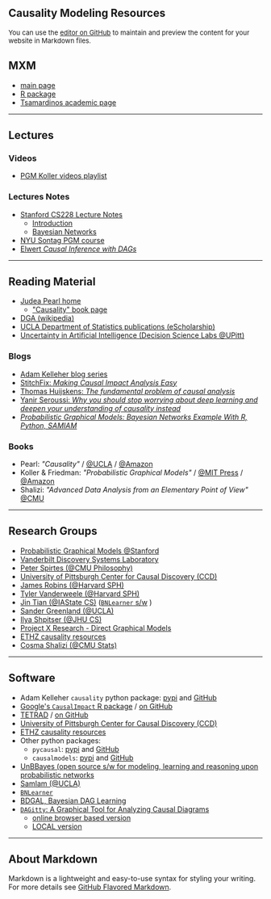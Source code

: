 ## Causality Modeling Resources

<span style="font-size: small;">You can use the [editor on GitHub](https://github.com/pedrosan/CausalModeling/edit/master/README.md) to maintain and preview the content for your website in Markdown files. </span><br/>

## MXM

- [main page](http://mensxmachina.org/en/)
- [R package](https://cran.r-project.org/web/packages/MXM/index.html)
- [Tsamardinos academic page](http://www2.ics.forth.gr/bil/index_main.php?l=e&c=535)

<hr/>

## Lectures

### Videos

- [PGM Koller videos playlist](https://www.youtube.com/playlist?list=PL50E6E80E8525B59C)

### Lectures Notes

- [Stanford CS228 Lecture Notes](https://ermongroup.github.io/cs228-notes/)
  - [Introduction](https://ermongroup.github.io/cs228-notes/preliminaries/introduction/)
  - [Bayesian Networks](https://ermongroup.github.io/cs228-notes/representation/directed/)
- [NYU Sontag PGM course](http://cs.nyu.edu/~dsontag/courses/pgm13/)
- [Elwert _Causal Inference with DAGs_](http://www.ssc.wisc.edu/~felwert/causality/?page_id=66)


<hr/>

## Reading Material

- [Judea Pearl home](http://bayes.cs.ucla.edu/home.htm)
  - ["Causality" book page](http://bayes.cs.ucla.edu/BOOK-2K/)
- [DGA (wikipedia)](https://en.wikipedia.org/wiki/Directed_acyclic_graph)
- [UCLA Department of Statistics publications (eScholarship)](https://escholarship.org/uc/uclastat_papers)
- [Uncertainty in Artificial Intelligence (Decision Science Labs @UPitt)](https://dslpitt.org/uai/home.jsp?mmnu=0&smnu=0)

### Blogs

- [Adam Kelleher blog series](https://medium.com/@akelleh/causal-data-science-721ed63a4027)
- [StitchFix: _Making Causal Impact Analysis Easy_](http://multithreaded.stitchfix.com/blog/2016/01/13/market-watch/)
- [Thomas Huijskens: _The fundamental problem of causal analysis_](https://thuijskens.github.io/2016/08/25/causal-modelling/)
- [Yanir Seroussi: _Why you should stop worrying about deep learning and deepen your understanding of causality instead_](https://yanirseroussi.com/2016/02/14/why-you-should-stop-worrying-about-deep-learning-and-deepen-your-understanding-of-causality-instead/)
- [_Probabilistic Graphical Models: Bayesian Networks Example With R, Python, SAMIAM_](http://plus8888.blogspot.com/2016/12/probabilistic-graphical-models-bayesian.html)

### Books

- Pearl: _"Causality"_ / [@UCLA](http://bayes.cs.ucla.edu/BOOK-2K/) / [@Amazon](https://www.amazon.com/dp/052189560X/)
- Koller & Friedman: _"Probabilistic Graphical Models"_ / [@MIT Press](https://mitpress.mit.edu/books/probabilistic-graphical-models) / [@Amazon](https://www.amazon.com/Probabilistic-Graphical-Models-Principles-Computation/dp/0262013193)
- Shalizi: _"Advanced Data Analysis from an Elementary Point of View"_ [@CMU](http://www.stat.cmu.edu/~cshalizi/ADAfaEPoV/)


<hr/>

## Research Groups

- [Probabilistic Graphical Models @Stanford](http://pgm.stanford.edu/)
- [Vanderbilt Discovery Systems Laboratory](http://www.dsl-lab.org/)
- [Peter Spirtes (@CMU Philosophy)](http://www.cmu.edu/dietrich/philosophy/people/faculty/core-faculty/spirtes.html)
- [University of Pittsburgh Center for Causal Discovery (CCD)](http://www.ccd.pitt.edu/data-science/)
- [James Robins (@Harvard SPH)](https://www.hsph.harvard.edu/james-robins/)
- [Tyler Vanderweele (@Harvard SPH)](https://www.hsph.harvard.edu/tyler-vanderweele/)
- [Jin Tian (@IAState CS)](http://web.cs.iastate.edu/~jtian/) ([`BNLearner` s/w](http://web.cs.iastate.edu/~jtian/Software/BNLearner/BNLearner.htm) )
- [Sander Greenland (@UCLA)](http://ph.ucla.edu/faculty/greenland)
- [Ilya Shpitser (@JHU CS)](https://www.cs.jhu.edu/faculty/ilya-shpitser-3/)
- [Project X Research - Direct Graphical Models](http://research.project-10.de/dgm/)
- [ETHZ causality resources](http://www.causality.inf.ethz.ch/resources.php)
- [Cosma Shalizi (@CMU Stats)](http://www.stat.cmu.edu/~cshalizi/)


<hr/>

## Software

- Adam Kelleher `causality` python package: [pypi](https://pypi.python.org/pypi/causality/0.0.3) and [GitHub](https://github.com/akelleh/causality)
- [Google's `CausalImpact` R package](https://google.github.io/CausalImpact/CausalImpact.html) / [on GitHub](https://google.github.io/CausalImpact/)
- [TETRAD](http://www.phil.cmu.edu/tetrad/) / [on GitHub](https://github.com/cmu-phil/tetrad)
- [University of Pittsburgh Center for Causal Discovery (CCD)](http://www.ccd.pitt.edu/data-science/)
- [ETHZ causality resources](http://www.causality.inf.ethz.ch/resources.php)
- Other python packages:
  - `pycausal`: [pypi](https://pypi.python.org/pypi/pycausal/) and [GitHub](https://github.com/triptoes1/pycausal/)
  - `causalmodels`: [pypi](https://pypi.python.org/pypi/causalmodels/) and [GitHub](https://github.com/roronya/causalmodels)
- [UnBBayes (open source s/w for modeling, learning and reasoning upon probabilistic networks](http://unbbayes.sourceforge.net/)
- [SamIam (@UCLA)](http://reasoning.cs.ucla.edu/samiam/)
- [`BNLearner`](http://web.cs.iastate.edu/~jtian/Software/BNLearner/BNLearner.htm)
- [BDGAL, Bayesian DAG Learning](http://www.cs.ubc.ca/~murphyk/Software/BDAGL/)
- [`DAGitty`: A Graphical Tool for Analyzing Causal Diagrams](http://dagitty.net/)
  - [online browser based version](http://dagitty.net/dags.html)
  - [LOCAL version](file://chnas02/DSaT/Decision%20Sciences%20Team/Data%20Scientists/Projects/CausalModeling/software/DAGitty/dags.html)


<hr class="thick"/>

## About Markdown

Markdown is a lightweight and easy-to-use syntax for styling your writing. <br/>
For more details see [GitHub Flavored Markdown](https://guides.github.com/features/mastering-markdown/).
